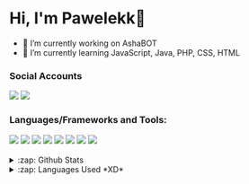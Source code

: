 

# Hi, I'm Pawelekk👋

- 🔭 I’m currently working on AshaBOT
- 🌱 I’m currently learning JavaScript, Java, PHP, CSS, HTML

### Social Accounts
<div display="flex">
  <img src="https://img.shields.io/badge/Pawelekk%230420%20-%237289DA.svg?&style=for-the-badge&logo=discord&logoColor=white"/>
  <img src="https://img.shields.io/badge/Pawelekk%20-%23FF0000.svg?&style=for-the-badge&logo=YouTube&logoColor=white"/>
  
</div>

### Languages/Frameworks and Tools:
<div display="flex">
  <img src="https://img.shields.io/badge/css3%20-%231572B6.svg?&style=for-the-badge&logo=css3&logoColor=white"/>
  <img src="https://img.shields.io/badge/html5%20-%23E34F26.svg?&style=for-the-badge&logo=html5&logoColor=white"/>
  <img src="https://img.shields.io/badge/php-%23777BB4.svg?&style=for-the-badge&logo=php&logoColor=white"/>
  <img src="https://img.shields.io/badge/javascript%20-%23323330.svg?&style=for-the-badge&logo=javascript&logoColor=%23F7DF1E"/>
  <img src="https://img.shields.io/badge/node.js%20-%2343853D.svg?&style=for-the-badge&logo=node.js&logoColor=white"/>
  <img src="https://img.shields.io/badge/express.js%20-%23404d59.svg?&style=for-the-badge"/>
  <img src="https://img.shields.io/badge/bootstrap%20-%23563D7C.svg?&style=for-the-badge&logo=bootstrap&logoColor=white"/>
  <img src="https://img.shields.io/badge/-Arduino-00979D?style=for-the-badge&logo=Arduino&logoColor=white"/>
  
</div>
<br/>

<details>
  <summary>:zap: Github Stats</summary>
  <img src="https://github-readme-stats.vercel.app/api?username=notPawelekk&&show_icons=true&title_color=222222&icon_color=03A87C&text_color=333333&bg_color=ffffff">
</details>

<details>
  <summary>:zap: Languages Used *XD*</summary>
  <img src="https://github-readme-stats.vercel.app/api/top-langs/?username=notPawelekk&layout=compact&bg_color=ffffff&text_color=333333">
</details>

